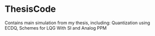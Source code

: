 # ThesisCode
 Contains main simulation from my thesis, including: Quantization using ECDQ, Schemes for LQG With SI and Analog PPM
